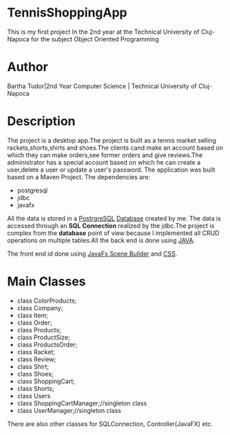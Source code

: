 # TennisShoppingApp
This is my first project In the 2nd year at the Technical University of Cluj-Napoca for the subject Object Oriented Programming
# Author
Bartha Tudor|2nd Year Computer Science | Technical University of Cluj-Napoca
# Description
The project is a desktop app.The project is built as a tennis market selling rackets,shorts,shirts and shoes.The clients cand make an account based on which they can make orders,see former orders and give reviews.The administrator has a special account based on which he can create a user,delete a user or update a user's password.
The application was built based on a Maven Project. The dependencies are:
* postgresql
* jdbc
* javafx

All the data is stored in a [PostrgreSQL](https://www.postgresql.org/) [Database](https://en.wikipedia.org/wiki/Database) created by me.
The data is accessed through an **SQL Connection** realized by the jdbc.The project is complex from the **database** point of view because I implemented all CRUD operations on multiple tables.All the back end is done using [JAVA](https://en.wikipedia.org/wiki/Java_(programming_language)).

The front end id done using [JavaFx](https://openjfx.io/),[Scene Builder](https://gluonhq.com/products/scene-builder/) and [CSS](https://en.wikipedia.org/wiki/CSS).
# Main Classes
* class ColorProducts;
* class Company;
* class Item;
* class Order;
* class Products;
* class ProductSize;
* class ProductsOrder;
* class Racket;
* class Review;
* class Shirt;
* class Shoes;
* class ShoppingCart;
* class Shorts;
* class Users
* class ShoppingCartManager;//singleton class
* class UserManager;//singleton class

There are also other classes for SQLConnection, Controller(JavaFX) etc.

